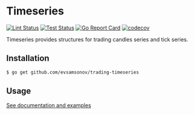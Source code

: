 # Timeseries

[![Lint Status](https://github.com/evsamsonov/trading-timeseries/actions/workflows/lint.yml/badge.svg)](https://github.com/evsamsonov/trengin/actions?workflow=golangci-lint)
[![Test Status](https://github.com/evsamsonov/trading-timeseries/actions/workflows/test.yml/badge.svg)](https://github.com/evsamsonov/trengin/actions?workflow=test)
[![Go Report Card](https://goreportcard.com/badge/github.com/evsamsonov/trading-timeseries)](https://goreportcard.com/report/github.com/evsamsonov/trading-timeseries)
[![codecov](https://codecov.io/gh/evsamsonov/trading-timeseries/branch/master/graph/badge.svg?token=6HV8Z6ZAE0)](https://codecov.io/gh/evsamsonov/trading-timeseries)

Timeseries provides structures for trading candles series and tick series. 

## Installation

```sh
$ go get github.com/evsamsonov/trading-timeseries
```

## Usage
[See documentation and examples](https://pkg.go.dev/github.com/evsamsonov/trading-timeseries)

